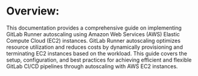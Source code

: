 # Overview:
This documentation provides a comprehensive guide on implementing GitLab Runner autoscaling using Amazon Web Services (AWS) Elastic Compute Cloud (EC2) instances. GitLab Runner autoscaling optimizes resource utilization and reduces costs by dynamically provisioning and terminating EC2 instances based on the workload. This guide covers the setup, configuration, and best practices for achieving efficient and flexible GitLab CI/CD pipelines through autoscaling with AWS EC2 instances.
